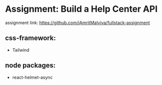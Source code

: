 # Assignment: Build a Help Center API
assignment link: https://github.com/iAmritMalviya/fullstack-assignment

## css-framework:
- Tailwind

## node packages:
- react-helmet-async